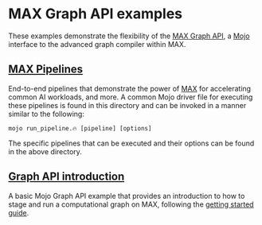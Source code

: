 # MAX Graph API examples

These examples demonstrate the flexibility of the
[MAX Graph API](https://docs.modular.com/engine/graph/), a
[Mojo](https://docs.modular.com/mojo/) interface to the advanced graph compiler
within MAX.

## [MAX Pipelines](pipelines/)

End-to-end pipelines that demonstrate the power of
[MAX](https://docs.modular.com/max/) for accelerating common AI workloads, and
more. A common Mojo driver file for executing these pipelines is found in this
directory and can be invoked in a manner similar to the following:

```shell
mojo run_pipeline.🔥 [pipeline] [options]
```

The specific pipelines that can be executed and their options can be found in
the above directory.

## [Graph API introduction](basics/)

A basic Mojo Graph API example that provides an introduction to how to
stage and run a computational graph on MAX, following the
[getting started guide](https://docs.modular.com/engine/graph/get-started).
